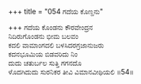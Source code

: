 +++
title = "054 ಗದೆಯ ಕೊಣ್ಡನು"

+++
ಗದೆಯ ಕೊಂಡನು ಕೌರವೇಂದ್ರನ  
ನಿದಿರುಗೊಂಡನು ಭೀಮ ಬಲವಂ  
ಕದಲಿ ವಾಮಾಂಗದಲಿ ಬಳಸಿದರಗ್ರಜಾನುಜರು  
ಕದನಭೂಮಿಯ ಬಿಡವರಿದು ನಿಂ  
ದುದು ಚತುರ್ಬಲ ಸುತ್ತಿ ಗಗನದೊ  
ಳೊದಗಿದುದು ಸುರನಿಕರ ತೀವಿ ವಿಮಾನವೀಥಿಯಲಿ     ॥54॥